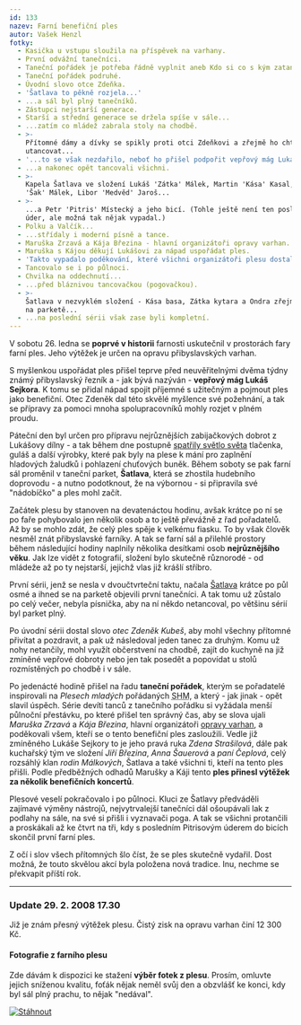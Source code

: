 ```yaml
---
id: 133
nazev: Farní benefiční ples
autor: Vašek Henzl
fotky:
  - Kasička u vstupu sloužila na příspěvek na varhany.
  - První odvážní tanečníci.
  - Taneční pořádek je potřeba řádně vyplnit aneb Kdo si co s kým zatancuje?
  - Taneční pořádek podruhé.
  - Úvodní slovo otce Zdeňka.
  - 'Šatlava to pěkně rozjela...'
  - ...a sál byl plný tanečníků.
  - Zástupci nejstarší generace.
  - Starší a střední generace se držela spíše v sále...
  - ...zatím co mládež zabrala stoly na chodbě.
  - >-
    Přítomné dámy a dívky se spikly proti otci Zdeňkovi a zřejmě ho chtěly
    utancovat...
  - '...to se však nezdařilo, neboť ho přišel podpořit vepřový mág Lukáš...'
  - ...a nakonec opět tancovali všichni.
  - >-
    Kapela Šatlava ve složení Lukáš 'Zátka' Málek, Martin 'Kása' Kasal, Ondřej
    'Šak' Málek, Libor 'Medvěd' Jaroš...
  - >-
    ...a Petr 'Pitris' Místecký a jeho bicí. (Tohle ještě není ten poslední
    úder, ale možná tak nějak vypadal.)
  - Polku a Valčík...
  - ...střídaly i moderní písně a tance.
  - Maruška Zrzavá a Kája Březina - hlavní organizátoři opravy varhan.
  - Maruška s Kájou děkují Lukášovi za nápad uspořádat ples.
  - 'Takto vypadalo poděkování, které všichni organizátoři plesu dostali.'
  - Tancovalo se i po půlnoci.
  - Chvilka na oddechnutí...
  - ...před bláznivou tancovačkou (pogovačkou).
  - >-
    Šatlava v nezvyklém složení - Kása basa, Zátka kytara a Ondra zřejmě někde
    na parketě...
  - ...na poslední sérii však zase byli kompletní.
---
```

<!-- Generated by XStandard version 2.0.0.0 on 2008-01-29T17:35:17 -->

<p>V sobotu 26. ledna se <strong>poprvé v historii</strong> farnosti uskutečnil v prostorách fary farní ples. Jeho výtěžek je určen na opravu přibyslavských varhan.</p>
<p>S myšlenkou uspořádat ples přišel teprve před neuvěřitelnými dvěma týdny známý přibyslavský řezník a - jak bývá nazýván - <strong>vepřový mág Lukáš Sejkora</strong>. K tomu se přidal nápad spojit příjemné s užitečným a pojmout ples jako benefiční. Otec Zdeněk dal této skvělé myšlence své požehnání, a tak se přípravy za pomoci mnoha spolupracovníků mohly rozjet v plném proudu.</p>
<p>Páteční den byl určen pro přípravu nejrůznějších zabijačkových dobrot z Lukášovy dílny - a tak během dne postupně <a href="http://dedamalek.blog.cz/0801/pozvanka-na-prvni-farni-ples" title="Děda Málek Blog - fotografie ze zabijačky">spatřily světlo světa</a> tlačenka, guláš a další výrobky, které pak byly na plese k mání pro zaplnění hladových žaludků i pohlazení chuťových buněk. Během soboty se pak farní sál proměnil v taneční parket, <strong>Šatlava</strong>, která se zhostila hudebního doprovodu - a nutno podotknout, že na výbornou - si připravila své &quot;nádobíčko&quot; a ples mohl začít.</p>
<p>Začátek plesu by stanoven na devatenáctou hodinu, avšak krátce po ní se po faře pohybovalo jen několik osob a to ještě převážně z řad pořadatelů. Až by se mohlo zdát, že celý ples spěje k velkému fiasku. To by však člověk nesměl znát přibyslavské farníky. A tak se farní sál a přilehlé prostory během následující hodiny naplnily několika desítkami osob <strong>nejrůznějšího věku</strong>. Jak lze vidět z fotografií, složení bylo skutečně různorodé - od mládeže až po ty nejstarší, jejichž vlas již krášlí stříbro.</p>
<p>První sérii, jenž se nesla v dvoučtvrteční taktu, načala <a href="http://www.satlava.eu/">Šatlava</a> krátce po půl osmé a ihned se na parketě objevili první tanečníci. A tak tomu už zůstalo po celý večer, nebyla písnička, aby na ní někdo netancoval, po většinu sérií byl parket plný.</p>
<p>Po úvodní sérii dostal slovo <em>otec Zdeněk Kubeš</em>, aby mohl všechny přítomné přivítat a pozdravit, a pak už následoval jeden tanec za druhým. Komu už nohy netančily, mohl využít občerstvení na chodbě, zajít do kuchyně na již zmíněné vepřové dobroty nebo jen tak posedět a popovídat u stolů rozmístěných po chodbě i v sále.</p>
<p>Po jedenácté hodině přišel na řadu <strong>taneční pořádek</strong>, kterým se pořadatelé inspirovali na <em>Plesech mladých</em> pořádaných <abbr title="Salesiánské hnutí mládeže">SHM</abbr>, a který - jak jinak - opět slavil úspěch. Série devíti tanců z tanečního pořádku si vyžádala menší půlnoční přestávku, po které přišel ten správný čas, aby se slova ujali <em>Maruška Zrzavá</em> a <em>Kája Březina</em>, hlavní organizátoři <a href="./index.php?page=11">opravy varhan</a>, a poděkovali všem, kteří se o tento benefiční ples zasloužili. Vedle již zmíněného Lukáše Sejkory to je jeho pravá ruka <em>Zdena Strašilová</em>, dále pak kuchařský tým ve složení <em>Jiří Březina</em>, <em>Anna Šauerová</em> a <em>paní Čeplová</em>, celý rozsáhlý klan <em>rodin Málkových</em>, Šatlava a také všichni ti, kteří na tento ples přišli. Podle předběžných odhadů Marušky a Káji tento <strong>ples přinesl výtěžek za několik benefičních koncertů</strong>.</p>
<p>Plesové veselí pokračovalo i po půlnoci. Kluci ze Šatlavy předváděli zajímavé výměny nástrojů, nejvytrvalejší tanečníci dál ošoupávali lak z podlahy na sále, na své si přišli i vyznavači poga. A tak se všichni protančili a proskákali až ke čtvrt na tři, kdy s posledním Pitrisovým úderem do bicích skončil první farní ples.</p>
<p>Z očí i slov všech přítomných šlo číst, že se ples skutečně vydařil. Dost možná, že touto skvělou akcí byla položena nová tradice. Inu, nechme se překvapit příští rok.</p>
<hr />
<h3 class="left">Update 29. 2. 2008 17.30</h3>
<p>Již je znám přesný výtěžek plesu. Čistý zisk na opravu varhan činí 12 300 Kč.</p>
<div class="stahnout">
  <div>
    <h4 class="left">Fotografie z farního plesu</h4>
    <p>Zde dávám k dispozici ke stažení <strong>výběr fotek z plesu</strong>. Prosím, omluvte jejich sníženou kvalitu, foťák nějak neměl svůj den a obzvlášť ke konci, kdy byl sál plný prachu, to nějak &quot;nedával&quot;.</p>
	</div>
	<p><a href="http://www.edisk.cz/stahnout-soubor/81556/20080126_farni-beneficni-ples.zip_94.55MB.html" onclick="javascript:urchinTracker ('/edisk/20080126_farni-beneficni-ples');"><img alt="Stáhnout" src="obr/tlacitko_stahnout_2.png" /></a></p>
</div>
